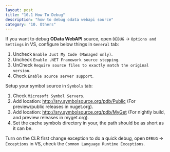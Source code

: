 ```yaml
---
layout: post
title: "10.1 How To Debug"
description: "how to debug odata webapi source"
category: "10. Others"
---
```


If you want to debug **OData WebAPI** source, open `DEBUG` -> `Options and Settings` in VS, configure below things in `General` tab:

1. Uncheck `Enable Just My Code (Managed only)`.
2. Uncheck `Enable .NET Framework source stepping`.
3. UnCheck `Require source files to exactly match the original version`.
4. Check `Enable source server support`.

Setup your symbol source in `Symbols` tab:

1. Check `Microsoft Symbol Servers`.
2. Add location: http://srv.symbolsource.org/pdb/Public (For preview/public releases in nuget.org).
3. Add location: http://srv.symbolsource.org/pdb/MyGet (For nightly build, and preview releases in myget.org).
4. Set the cache symbols directory in your, the path should be as short as it can be.

Turn on the CLR first change exception to do a quick debug, open `DEBUG` -> `Exceptions` in VS, check the `Common Language Runtime Exceptions`.
